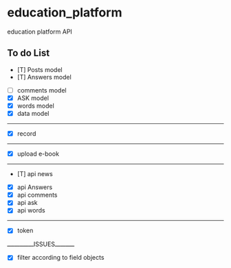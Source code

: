 # education_platform
education platform API

## To do List

* [T] Posts model
* [T] Answers model
* [ ] comments model
* [x] ASK model
* [x] words model
* [x] data model
--------------------
* [x] record
-------------------
* [x] upload e-book
---------------------
* [T] api news
* [x] api Answers
* [x] api comments
* [x] api ask
* [x] api words
-------------------
* [x] token

ـــــــــــــــISSUESـــــــــــ
* [x] filter according to field objects
